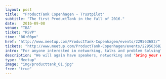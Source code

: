 ```yaml
---
layout: post
title:  "ProductTank Copenhagen - Trustpilot"
subtitle: "The first ProductTank in the fall of 2016."
date:   2016-09-08
venue: "TBA"
ticket: "RSVP"
time: "06:00pm"
href: "http://www.meetup.com/ProductTank-Copenhagen/events/229563682/"
tickets: "http://www.meetup.com/ProductTank-Copenhagen/events/229563682/"
intro: "For anyone interested in networking, talks and problem Solving"
description: "We will again have speakers, networking and "bring your own problem". Join us and the other Copenhagen product managers for a great evening of learning. The agenda will follow."
type: "Meetup"
image: "img/producttank_01.jpg"
free: "true"
---
```


